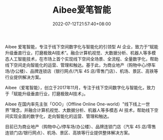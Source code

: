 ﻿---
weight: 
title: "Aibee爱笔智能"
description: "Aibee 爱笔智能，专注于线下空间数字化与智能化的引领型 AI 企业，致力于“赋能升级垂直行业，打磨极致AI技术”。融合计算机视觉、大数据分析、机器人等多模态人工智能技术，在市场上首个实现线下空间全场景、全流程、全量数字化，帮助线下空间走向智能化的运营、管理和触达。基于此，为商业地产（购物中心/停车场/办公楼）、品牌连锁店（银行网点/汽车 4S 店/零售门店）、机场、景区、高铁等行业提供解决方案。"
date: 2022-07-12T21:57:40+08:00
lastmod: 2022-07-12T16:45:40+08:00
draft: false
authors: ["MineW"]
featuredImage: "225.jpg"
link: "https://www.aibee.cn/"
tags: ["Aibee爱笔智能","虚拟人"]
categories: ["navigation"]
navigation: ["虚拟人"]
lightgallery: true
toc: true
pinned: false
recommend: false
recommend1: false
---
Aibee 爱笔智能，专注于线下空间数字化与智能化的引领型 AI 企业，致力于“赋能升级垂直行业，打磨极致AI技术”。融合计算机视觉、大数据分析、机器人等多模态人工智能技术，在市场上首个实现线下空间全场景、全流程、全量数字化，帮助线下空间走向智能化的运营、管理和触达。基于此，为商业地产（购物中心/停车场/办公楼）、品牌连锁店（银行网点/汽车 4S 店/零售门店）、机场、景区、高铁等行业提供解决方案。

Aibee（爱笔智能），创立于2017年11月，专注于线下空间数字化与智能化，致力于「赋能升级垂直行业，打磨极致AI技术」。

Aibee 在国内率先主张「OOO」（Offline Online One-world）"线下线上一世界"理念，并融合计算机视觉、大数据分析、机器人等多模态 AI 技术，帮助线下空间实现全面的数字化，走向智能化的运营、管理和触达。

目前已为商业地产（购物中心/停车场/办公楼）、品牌连锁门店（汽车 4S 店/零售连锁门店/银行网点）、机场、景区、高铁等行业提供整体解决方案。